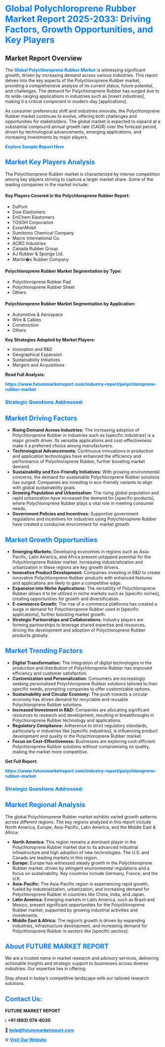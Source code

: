 <h1 style="color: #007BFF;">Global Polychloroprene Rubber Market Report 2025-2033: Driving Factors, Growth Opportunities, and Key Players</h1>

<section id="overview">
<h2>Market Report Overview</h2>
<p>The <a href="https://www.futuremarketreport.com/industry-report/polychloroprene-rubber-market" style="color: #007BFF; text-decoration: none;"><strong>Global Polychloroprene Rubber Market</strong></a> is witnessing significant growth, driven by increasing demand across various industries. This report delves into the key aspects of the Polychloroprene Rubber market, providing a comprehensive analysis of its current status, future potential, and challenges. The demand for Polychloroprene Rubber has surged due to its wide-ranging applications in industries such as [insert industries], making it a critical component in modern-day [applications].</p>
<p>As consumer preferences shift and industries innovate, the Polychloroprene Rubber market continues to evolve, offering both challenges and opportunities for stakeholders. The global market is expected to expand at a substantial compound annual growth rate (CAGR) over the forecast period, driven by technological advancements, emerging applications, and increasing investments by major players.</p>
</section>

<section id="overview">
<p><a href="https://www.futuremarketreport.com/request-sample/reportId=104810" style="color: #007BFF; text-decoration: none;"><strong>Explore Sample Report Here</strong></a></p>
</section>

<section id="key-players">
<h2 style="color: #007BFF;">Market Key Players Analysis</h2>
<p>The Polychloroprene Rubber market is characterized by intense competition among key players striving to capture a larger market share. Some of the leading companies in the market include:</p>
<h4>Key Players Covered in the Polychloroprene Rubber Report:</h4>
<ul><li>DuPont</li><li>Dow Elastomers</li><li>EniChem Elastomers</li><li>TOSOH Corporation</li><li>ExxonMobil</li><li>Sumitomo Chemical Company</li><li>Macro International Co.</li><li>ACRO Industries</li><li>Canada Rubber Group</li><li>AJ Rubber &amp; Sponge Ltd.</li><li>Martin�s Rubber Company</li></ul>
<h4>Polychloroprene Rubber Market Segmentation by Type:</h4>
<ul><li>Polychloroprene Rubber Pad</li><li>Polychloroprene Rubber Sheet</li><li>Others</li></ul>

<h4>Polychloroprene Rubber Market Segmentation by Application:</h4>
<ul><li>Automotive &amp; Aerospace</li><li>Wire &amp; Cables</li><li>Construction</li><li>Others</li></ul>
<p><strong>Key Strategies Adopted by Market Players:</strong></p>
<ul>
<li>Innovation and R&D</li>
<li>Geographical Expansion</li>
<li>Sustainability Initiatives</li>
<li>Mergers and Acquisitions</li>
</ul>
</section>

<section>
<p><strong>Read Full Analysis: </strong></p><a href="https://www.futuremarketreport.com/industry-report/polychloroprene-rubber-market" style="color: #007BFF; text-decoration: none;"><strong>https://www.futuremarketreport.com/industry-report/polychloroprene-rubber-market</strong></a>
<h3 style="color: #007BFF;">Strategic Questions Addressed:</h3>
</section>

<section id="driving-factors">
<h2 style="color: #007BFF;">Market Driving Factors</h2>
<ul>
<li><strong>Rising Demand Across Industries:</strong> The increasing adoption of Polychloroprene Rubber in industries such as [specific industries] is a major growth driver. Its versatile applications and cost-effectiveness make it a preferred choice among manufacturers.</li>
<li><strong>Technological Advancements:</strong> Continuous innovations in production and application technologies have enhanced the efficiency and performance of Polychloroprene Rubber, further boosting market demand.</li>
<li><strong>Sustainability and Eco-Friendly Initiatives:</strong> With growing environmental concerns, the demand for sustainable Polychloroprene Rubber solutions has surged. Companies are investing in eco-friendly variants to align with global sustainability goals.</li>
<li><strong>Growing Population and Urbanization:</strong> The rising global population and rapid urbanization have increased the demand for [specific products], where Polychloroprene Rubber plays a vital role in meeting consumer needs.</li>
<li><strong>Government Policies and Incentives:</strong> Supportive government regulations and incentives for industries using Polychloroprene Rubber have created a conducive environment for market growth.</li>
</ul>
</section>

<section id="growth-opportunities">
<h2 style="color: #007BFF;">Market Growth Opportunities</h2>
<ul>
<li><strong>Emerging Markets:</strong> Developing economies in regions such as Asia-Pacific, Latin America, and Africa present untapped potential for the Polychloroprene Rubber market. Increasing industrialization and urbanization in these regions are key growth drivers.</li>
<li><strong>Innovative Product Development:</strong> Companies investing in R&D to create innovative Polychloroprene Rubber products with enhanced features and applications are likely to gain a competitive edge.</li>
<li><strong>Expansion into Niche Applications:</strong> The versatility of Polychloroprene Rubber allows it to be utilized in niche markets such as [specific niches], creating opportunities for growth and diversification.</li>
<li><strong>E-commerce Growth:</strong> The rise of e-commerce platforms has created a surge in demand for Polychloroprene Rubber used in [specific applications], further boosting market growth.</li>
<li><strong>Strategic Partnerships and Collaborations:</strong> Industry players are forming partnerships to leverage shared expertise and resources, driving the development and adoption of Polychloroprene Rubber products globally.</li>
</ul>
</section>

<section id="trending-factors">
<h2 style="color: #007BFF;">Market Trending Factors</h2>
<ul>
<li><strong>Digital Transformation:</strong> The integration of digital technologies in the production and distribution of Polychloroprene Rubber has improved efficiency and customer satisfaction.</li>
<li><strong>Customization and Personalization:</strong> Consumers are increasingly seeking personalized Polychloroprene Rubber solutions tailored to their specific needs, prompting companies to offer customizable options.</li>
<li><strong>Sustainability and Circular Economy:</strong> The push towards a circular economy has driven demand for recyclable and reusable Polychloroprene Rubber solutions.</li>
<li><strong>Increased Investment in R&D:</strong> Companies are allocating significant resources to research and development, resulting in breakthroughs in Polychloroprene Rubber technology and applications.</li>
<li><strong>Regulatory Compliance:</strong> Adherence to strict regulatory standards, particularly in industries like [specific industries], is influencing product development and quality in the Polychloroprene Rubber market.</li>
<li><strong>Focus on Cost-Effectiveness:</strong> Businesses are exploring cost-efficient Polychloroprene Rubber solutions without compromising on quality, making the market more competitive.</li>
</ul>
</section>

<section>
<p><strong>Get Full Report: </strong></p><a href="https://www.futuremarketreport.com/industry-report/polychloroprene-rubber-market" style="color: #007BFF; text-decoration: none;"><strong>https://www.futuremarketreport.com/industry-report/polychloroprene-rubber-market</strong></a>
<h3 style="color: #007BFF;">Strategic Questions Addressed:</h3>
</section>


<section id="regional-analysis">
<h2 style="color: #007BFF;">Market Regional Analysis</h2>
<p>The global Polychloroprene Rubber market exhibits varied growth patterns across different regions. The key regions analyzed in this report include North America, Europe, Asia-Pacific, Latin America, and the Middle East & Africa:</p>
<ul>
<li><strong>North America:</strong> This region remains a dominant player in the Polychloroprene Rubber market due to its advanced industrial infrastructure and high adoption of new technologies. The U.S. and Canada are leading markets in this region.</li>
<li><strong>Europe:</strong> Europe has witnessed steady growth in the Polychloroprene Rubber market, driven by stringent environmental regulations and a focus on sustainability. Key countries include Germany, France, and the U.K.</li>
<li><strong>Asia-Pacific:</strong> The Asia-Pacific region is experiencing rapid growth, fueled by industrialization, urbanization, and increasing demand for Polychloroprene Rubber in countries like China, India, and Japan.</li>
<li><strong>Latin America:</strong> Emerging markets in Latin America, such as Brazil and Mexico, present significant opportunities for the Polychloroprene Rubber market, supported by growing industrial activities and investments.</li>
<li><strong>Middle East & Africa:</strong> The region’s growth is driven by expanding industries, infrastructure development, and increasing demand for Polychloroprene Rubber in sectors like [specific sectors].</li>
</ul>
</section>

<footer>
<h2 style="color: #007BFF;">About FUTURE MARKET REPORT</h2>
<p>We are a trusted name in market research and advisory services, delivering actionable insights and strategic support to businesses across diverse industries. Our expertise lies in offering:</p>

<p>Stay ahead in today’s competitive landscape with our tailored research solutions.</p>

<h2 style="color: #007BFF;">Contact Us:</h2>
<p><strong>FUTURE MARKET REPORT</strong></p>
<p>📞 <strong>+91 (883) 074-8030</strong></p>
<p>📧 <strong><a href="mailto:help@futuremarketreport.com" style="color: #007BFF;">help@futuremarketreport.com</a></strong></p>
<p>🌐 <strong><a href="https://www.futuremarketreport.com/" style="color: #007BFF;">Visit Our Website</a></strong></p>
</footer>